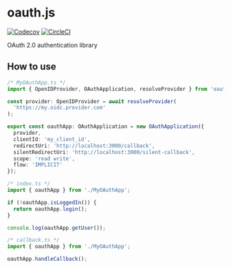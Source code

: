 # oauth.js

[![Codecov](https://img.shields.io/codecov/c/gh/thiagozf/oauth.js/master.svg)](https://codecov.io/gh/thiagozf/oauth.js)
[![CircleCI](https://img.shields.io/circleci/project/github/thiagozf/oauth.js/master.svg)](https://circleci.com/gh/thiagozf/oauth.js)

OAuth 2.0 authentication library

## How to use

```typescript
/* MyOAuthApp.ts */
import { OpenIDProvider, OAuthApplication, resolveProvider } from 'oauth.js';

const provider: OpenIDProvider = await resolveProvider(
  'https://my.oidc.provider.com'
);

export const oauthApp: OAuthApplication = new OAuthApplication({
  provider,
  clientId: 'my_client_id',
  redirectUri: 'http://localhost:3000/callback',
  silentRedirectUri: 'http://localhost:3000/silent-callback',
  scope: 'read write',
  flow: 'IMPLICIT'
});

/* index.ts */
import { oauthApp } from './MyOAuthApp';

if (!oauthApp.isLoggedIn()) {
  return oauthApp.login();
}

console.log(oauthApp.getUser());

/* callback.ts */
import { oauthApp } from './MyOAuthApp';

oauthApp.handleCallback();
```
